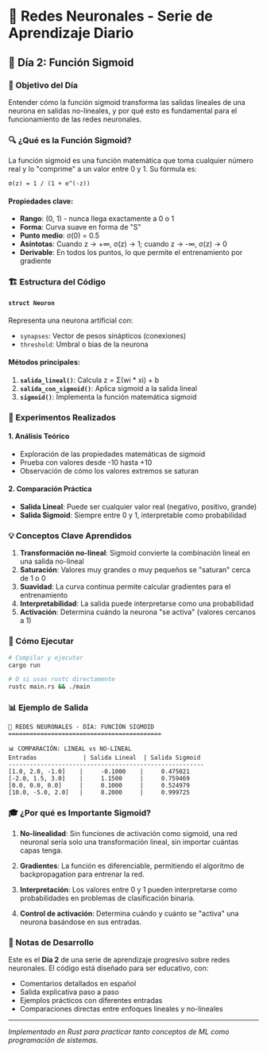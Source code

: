 # 🧠 Redes Neuronales - Serie de Aprendizaje Diario

## 📅 Día 2: Función Sigmoid

### 🎯 Objetivo del Día
Entender cómo la función sigmoid transforma las salidas lineales de una neurona en salidas no-lineales, y por qué esto es fundamental para el funcionamiento de las redes neuronales.

### 🔍 ¿Qué es la Función Sigmoid?

La función sigmoid es una función matemática que toma cualquier número real y lo "comprime" a un valor entre 0 y 1. Su fórmula es:

```
σ(z) = 1 / (1 + e^(-z))
```

#### Propiedades clave:
- **Rango**: (0, 1) - nunca llega exactamente a 0 o 1
- **Forma**: Curva suave en forma de "S"
- **Punto medio**: σ(0) = 0.5
- **Asíntotas**: Cuando z → +∞, σ(z) → 1; cuando z → -∞, σ(z) → 0
- **Derivable**: En todos los puntos, lo que permite el entrenamiento por gradiente

### 🏗️ Estructura del Código

#### `struct Neuron`
Representa una neurona artificial con:
- `synapses`: Vector de pesos sinápticos (conexiones)
- `threshold`: Umbral o bias de la neurona

#### Métodos principales:
1. **`salida_lineal()`**: Calcula z = Σ(wi * xi) + b
2. **`salida_con_sigmoid()`**: Aplica sigmoid a la salida lineal
3. **`sigmoid()`**: Implementa la función matemática sigmoid

### 🧪 Experimentos Realizados

#### 1. Análisis Teórico
- Exploración de las propiedades matemáticas de sigmoid
- Prueba con valores desde -10 hasta +10
- Observación de cómo los valores extremos se saturan

#### 2. Comparación Práctica
- **Salida Lineal**: Puede ser cualquier valor real (negativo, positivo, grande)
- **Salida Sigmoid**: Siempre entre 0 y 1, interpretable como probabilidad

### 💡 Conceptos Clave Aprendidos

1. **Transformación no-lineal**: Sigmoid convierte la combinación lineal en una salida no-lineal
2. **Saturación**: Valores muy grandes o muy pequeños se "saturan" cerca de 1 o 0
3. **Suavidad**: La curva continua permite calcular gradientes para el entrenamiento
4. **Interpretabilidad**: La salida puede interpretarse como una probabilidad
5. **Activación**: Determina cuándo la neurona "se activa" (valores cercanos a 1)

### 🔧 Cómo Ejecutar

```bash
# Compilar y ejecutar
cargo run

# O si usas rustc directamente
rustc main.rs && ./main
```

### 📊 Ejemplo de Salida

```
🧠 REDES NEURONALES - DÍA: FUNCIÓN SIGMOID
===========================================

📊 COMPARACIÓN: LINEAL vs NO-LINEAL
Entradas             | Salida Lineal  | Salida Sigmoid
-------------------------------------------------------
[1.0, 2.0, -1.0]    |     -0.1000    |     0.475021
[-2.0, 1.5, 3.0]    |     1.1500     |     0.759469
[0.0, 0.0, 0.0]     |     0.1000     |     0.524979
[10.0, -5.0, 2.0]   |     8.2000     |     0.999725
```

### 🎓 ¿Por qué es Importante Sigmoid?

1. **No-linealidad**: Sin funciones de activación como sigmoid, una red neuronal sería solo una transformación lineal, sin importar cuántas capas tenga.

2. **Gradientes**: La función es diferenciable, permitiendo el algoritmo de backpropagation para entrenar la red.

3. **Interpretación**: Los valores entre 0 y 1 pueden interpretarse como probabilidades en problemas de clasificación binaria.

4. **Control de activación**: Determina cuándo y cuánto se "activa" una neurona basándose en sus entradas.


### 📝 Notas de Desarrollo

Este es el **Día 2** de una serie de aprendizaje progresivo sobre redes neuronales. El código está diseñado para ser educativo, con:
- Comentarios detallados en español
- Salida explicativa paso a paso
- Ejemplos prácticos con diferentes entradas
- Comparaciones directas entre enfoques lineales y no-lineales

---

*Implementado en Rust para practicar tanto conceptos de ML como programación de sistemas.*
